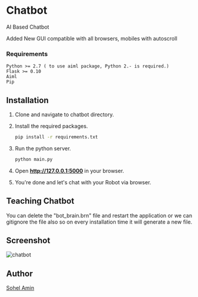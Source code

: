# Chatbot
AI Based Chatbot

Added New GUI compatible with all browsers, mobiles with autoscroll

### Requirements
    Python >= 2.7 ( to use aiml package, Python 2.- is required.)
    Flask >= 0.10
    Aiml
    Pip
    
## Installation

1. Clone and navigate to chatbot directory.

2. Install the required packages.
    ```bash
    pip install -r requirements.txt
    ```

3. Run the python server.
    ```bash
    python main.py
    ```
4. Open **http://127.0.0.1:5000** in your browser.

5. You're done and let's chat with your Robot via browser.

## Teaching Chatbot
You can delete the "bot_brain.brn" file and restart the application or we can gitignore the file also so on every installation time it    will generate a new file.

## Screenshot
![chatbot](https://user-images.githubusercontent.com/1708683/27002771-68618802-4e0b-11e7-870a-3c05e3f68146.png)

## Author

[Sohel Amin](http://www.sohelamin.com)
